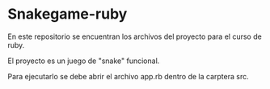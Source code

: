 # Snakegame-ruby

En este repositorio se encuentran los archivos del proyecto para el curso de ruby.

El proyecto es un juego de "snake" funcional.

Para ejecutarlo se debe abrir el archivo app.rb dentro de la carptera src.
